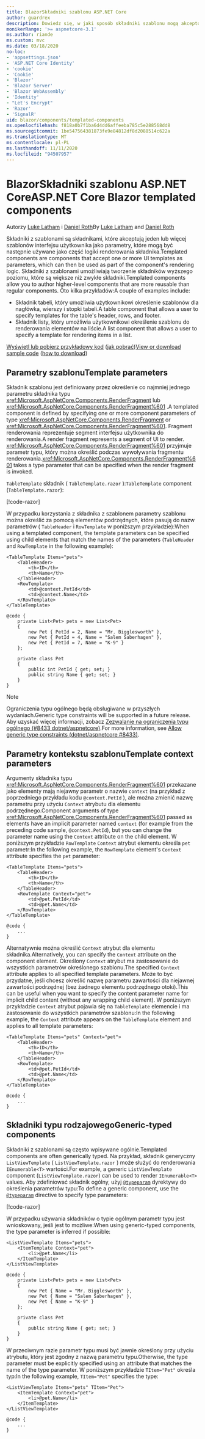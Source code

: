 ```yaml
---
title: BlazorSkładniki szablonu ASP.NET Core
author: guardrex
description: Dowiedz się, w jaki sposób składniki szablonu mogą akceptować jeden lub więcej szablonów interfejsu użytkownika jako parametry, które mogą być następnie używane jako część logiki renderowania składnika.
monikerRange: '>= aspnetcore-3.1'
ms.author: riande
ms.custom: mvc
ms.date: 03/18/2020
no-loc:
- 'appsettings.json'
- 'ASP.NET Core Identity'
- 'cookie'
- 'Cookie'
- 'Blazor'
- 'Blazor Server'
- 'Blazor WebAssembly'
- 'Identity'
- "Let's Encrypt"
- 'Razor'
- 'SignalR'
uid: blazor/components/templated-components
ms.openlocfilehash: f818a0b7f1ba6d4dd6affeeba785c5e288568dd8
ms.sourcegitcommit: 1be547564381873fe9e84812df8d2088514c622a
ms.translationtype: MT
ms.contentlocale: pl-PL
ms.lasthandoff: 11/11/2020
ms.locfileid: "94507957"
---
```

# <a name="aspnet-core-no-locblazor-templated-components"></a><span data-ttu-id="0f43e-103">BlazorSkładniki szablonu ASP.NET Core</span><span class="sxs-lookup"><span data-stu-id="0f43e-103">ASP.NET Core Blazor templated components</span></span>

<span data-ttu-id="0f43e-104">Autorzy [Luke Latham](https://github.com/guardrex) i [Daniel Roth](https://github.com/danroth27)</span><span class="sxs-lookup"><span data-stu-id="0f43e-104">By [Luke Latham](https://github.com/guardrex) and [Daniel Roth](https://github.com/danroth27)</span></span>

<span data-ttu-id="0f43e-105">Składniki z szablonami są składnikami, które akceptują jeden lub więcej szablonów interfejsu użytkownika jako parametry, które mogą być następnie używane jako część logiki renderowania składnika.</span><span class="sxs-lookup"><span data-stu-id="0f43e-105">Templated components are components that accept one or more UI templates as parameters, which can then be used as part of the component's rendering logic.</span></span> <span data-ttu-id="0f43e-106">Składniki z szablonami umożliwiają tworzenie składników wyższego poziomu, które są większe niż zwykłe składniki.</span><span class="sxs-lookup"><span data-stu-id="0f43e-106">Templated components allow you to author higher-level components that are more reusable than regular components.</span></span> <span data-ttu-id="0f43e-107">Oto kilka przykładów:</span><span class="sxs-lookup"><span data-stu-id="0f43e-107">A couple of examples include:</span></span>

* <span data-ttu-id="0f43e-108">Składnik tabeli, który umożliwia użytkownikowi określenie szablonów dla nagłówka, wierszy i stopki tabeli.</span><span class="sxs-lookup"><span data-stu-id="0f43e-108">A table component that allows a user to specify templates for the table's header, rows, and footer.</span></span>
* <span data-ttu-id="0f43e-109">Składnik listy, który umożliwia użytkownikowi określenie szablonu do renderowania elementów na liście.</span><span class="sxs-lookup"><span data-stu-id="0f43e-109">A list component that allows a user to specify a template for rendering items in a list.</span></span>

<span data-ttu-id="0f43e-110">[Wyświetl lub pobierz przykładowy kod](https://github.com/dotnet/AspNetCore.Docs/tree/master/aspnetcore/blazor/common/samples/) ([jak pobrać](xref:index#how-to-download-a-sample))</span><span class="sxs-lookup"><span data-stu-id="0f43e-110">[View or download sample code](https://github.com/dotnet/AspNetCore.Docs/tree/master/aspnetcore/blazor/common/samples/) ([how to download](xref:index#how-to-download-a-sample))</span></span>

## <a name="template-parameters"></a><span data-ttu-id="0f43e-111">Parametry szablonu</span><span class="sxs-lookup"><span data-stu-id="0f43e-111">Template parameters</span></span>

<span data-ttu-id="0f43e-112">Składnik szablonu jest definiowany przez określenie co najmniej jednego parametru składnika typu <xref:Microsoft.AspNetCore.Components.RenderFragment> lub <xref:Microsoft.AspNetCore.Components.RenderFragment%601> .</span><span class="sxs-lookup"><span data-stu-id="0f43e-112">A templated component is defined by specifying one or more component parameters of type <xref:Microsoft.AspNetCore.Components.RenderFragment> or <xref:Microsoft.AspNetCore.Components.RenderFragment%601>.</span></span> <span data-ttu-id="0f43e-113">Fragment renderowania reprezentuje segment interfejsu użytkownika do renderowania.</span><span class="sxs-lookup"><span data-stu-id="0f43e-113">A render fragment represents a segment of UI to render.</span></span> <span data-ttu-id="0f43e-114"><xref:Microsoft.AspNetCore.Components.RenderFragment%601> przyjmuje parametr typu, który można określić podczas wywoływania fragmentu renderowania.</span><span class="sxs-lookup"><span data-stu-id="0f43e-114"><xref:Microsoft.AspNetCore.Components.RenderFragment%601> takes a type parameter that can be specified when the render fragment is invoked.</span></span>

<span data-ttu-id="0f43e-115">`TableTemplate` składnik ( `TableTemplate.razor` ):</span><span class="sxs-lookup"><span data-stu-id="0f43e-115">`TableTemplate` component (`TableTemplate.razor`):</span></span>

[!code-razor[](../common/samples/5.x/BlazorWebAssemblySample/Components/TableTemplate.razor)]

<span data-ttu-id="0f43e-116">W przypadku korzystania z składnika z szablonem parametry szablonu można określić za pomocą elementów podrzędnych, które pasują do nazw parametrów ( `TableHeader` i `RowTemplate` w poniższym przykładzie):</span><span class="sxs-lookup"><span data-stu-id="0f43e-116">When using a templated component, the template parameters can be specified using child elements that match the names of the parameters (`TableHeader` and `RowTemplate` in the following example):</span></span>

```razor
<TableTemplate Items="pets">
    <TableHeader>
        <th>ID</th>
        <th>Name</th>
    </TableHeader>
    <RowTemplate>
        <td>@context.PetId</td>
        <td>@context.Name</td>
    </RowTemplate>
</TableTemplate>

@code {
    private List<Pet> pets = new List<Pet>
    {
        new Pet { PetId = 2, Name = "Mr. Bigglesworth" },
        new Pet { PetId = 4, Name = "Salem Saberhagen" },
        new Pet { PetId = 7, Name = "K-9" }
    };

    private class Pet
    {
        public int PetId { get; set; }
        public string Name { get; set; }
    }
}
```

> [!NOTE]
> <span data-ttu-id="0f43e-117">Ograniczenia typu ogólnego będą obsługiwane w przyszłych wydaniach.</span><span class="sxs-lookup"><span data-stu-id="0f43e-117">Generic type constraints will be supported in a future release.</span></span> <span data-ttu-id="0f43e-118">Aby uzyskać więcej informacji, zobacz [Zezwalanie na ograniczenia typu ogólnego (#8433 dotnet/aspnetcore)](https://github.com/dotnet/aspnetcore/issues/8433).</span><span class="sxs-lookup"><span data-stu-id="0f43e-118">For more information, see [Allow generic type constraints (dotnet/aspnetcore #8433)](https://github.com/dotnet/aspnetcore/issues/8433).</span></span>

## <a name="template-context-parameters"></a><span data-ttu-id="0f43e-119">Parametry kontekstu szablonu</span><span class="sxs-lookup"><span data-stu-id="0f43e-119">Template context parameters</span></span>

<span data-ttu-id="0f43e-120">Argumenty składnika typu <xref:Microsoft.AspNetCore.Components.RenderFragment%601> przekazane jako elementy mają niejawny parametr o nazwie `context` (na przykład z poprzedniego przykładu kodu `@context.PetId` ), ale można zmienić nazwę parametru przy użyciu `Context` atrybutu dla elementu podrzędnego.</span><span class="sxs-lookup"><span data-stu-id="0f43e-120">Component arguments of type <xref:Microsoft.AspNetCore.Components.RenderFragment%601> passed as elements have an implicit parameter named `context` (for example from the preceding code sample, `@context.PetId`), but you can change the parameter name using the `Context` attribute on the child element.</span></span> <span data-ttu-id="0f43e-121">W poniższym przykładzie `RowTemplate` `Context` atrybut elementu określa `pet` parametr:</span><span class="sxs-lookup"><span data-stu-id="0f43e-121">In the following example, the `RowTemplate` element's `Context` attribute specifies the `pet` parameter:</span></span>

```razor
<TableTemplate Items="pets">
    <TableHeader>
        <th>ID</th>
        <th>Name</th>
    </TableHeader>
    <RowTemplate Context="pet">
        <td>@pet.PetId</td>
        <td>@pet.Name</td>
    </RowTemplate>
</TableTemplate>

@code {
    ...
}
```

<span data-ttu-id="0f43e-122">Alternatywnie można określić `Context` atrybut dla elementu składnika.</span><span class="sxs-lookup"><span data-stu-id="0f43e-122">Alternatively, you can specify the `Context` attribute on the component element.</span></span> <span data-ttu-id="0f43e-123">Określony `Context` atrybut ma zastosowanie do wszystkich parametrów określonego szablonu.</span><span class="sxs-lookup"><span data-stu-id="0f43e-123">The specified `Context` attribute applies to all specified template parameters.</span></span> <span data-ttu-id="0f43e-124">Może to być przydatne, jeśli chcesz określić nazwę parametru zawartości dla niejawnej zawartości podrzędnej (bez żadnego elementu podrzędnego otoki).</span><span class="sxs-lookup"><span data-stu-id="0f43e-124">This can be useful when you want to specify the content parameter name for implicit child content (without any wrapping child element).</span></span> <span data-ttu-id="0f43e-125">W poniższym przykładzie `Context` atrybut pojawia się na `TableTemplate` elemencie i ma zastosowanie do wszystkich parametrów szablonu:</span><span class="sxs-lookup"><span data-stu-id="0f43e-125">In the following example, the `Context` attribute appears on the `TableTemplate` element and applies to all template parameters:</span></span>

```razor
<TableTemplate Items="pets" Context="pet">
    <TableHeader>
        <th>ID</th>
        <th>Name</th>
    </TableHeader>
    <RowTemplate>
        <td>@pet.PetId</td>
        <td>@pet.Name</td>
    </RowTemplate>
</TableTemplate>

@code {
    ...
}
```

## <a name="generic-typed-components"></a><span data-ttu-id="0f43e-126">Składniki typu rodzajowego</span><span class="sxs-lookup"><span data-stu-id="0f43e-126">Generic-typed components</span></span>

<span data-ttu-id="0f43e-127">Składniki z szablonami są często wpisywane ogólnie.</span><span class="sxs-lookup"><span data-stu-id="0f43e-127">Templated components are often generically typed.</span></span> <span data-ttu-id="0f43e-128">Na przykład, składnik generyczny `ListViewTemplate` ( `ListViewTemplate.razor` ) może służyć do renderowania `IEnumerable<T>` wartości.</span><span class="sxs-lookup"><span data-stu-id="0f43e-128">For example, a generic `ListViewTemplate` component (`ListViewTemplate.razor`) can be used to render `IEnumerable<T>` values.</span></span> <span data-ttu-id="0f43e-129">Aby zdefiniować składnik ogólny, użyj [`@typeparam`](xref:mvc/views/razor#typeparam) dyrektywy do określenia parametrów typu:</span><span class="sxs-lookup"><span data-stu-id="0f43e-129">To define a generic component, use the [`@typeparam`](xref:mvc/views/razor#typeparam) directive to specify type parameters:</span></span>

[!code-razor[](../common/samples/5.x/BlazorWebAssemblySample/Components/ListViewTemplate.razor)]

<span data-ttu-id="0f43e-130">W przypadku używania składników o typie ogólnym parametr typu jest wnioskowany, jeśli jest to możliwe:</span><span class="sxs-lookup"><span data-stu-id="0f43e-130">When using generic-typed components, the type parameter is inferred if possible:</span></span>

```razor
<ListViewTemplate Items="pets">
    <ItemTemplate Context="pet">
        <li>@pet.Name</li>
    </ItemTemplate>
</ListViewTemplate>

@code {
    private List<Pet> pets = new List<Pet>
    {
        new Pet { Name = "Mr. Bigglesworth" },
        new Pet { Name = "Salem Saberhagen" },
        new Pet { Name = "K-9" }
    };

    private class Pet
    {
        public string Name { get; set; }
    }
}
```

<span data-ttu-id="0f43e-131">W przeciwnym razie parametr typu musi być jawnie określony przy użyciu atrybutu, który jest zgodny z nazwą parametru typu.</span><span class="sxs-lookup"><span data-stu-id="0f43e-131">Otherwise, the type parameter must be explicitly specified using an attribute that matches the name of the type parameter.</span></span> <span data-ttu-id="0f43e-132">W poniższym przykładzie `TItem="Pet"` określa typ:</span><span class="sxs-lookup"><span data-stu-id="0f43e-132">In the following example, `TItem="Pet"` specifies the type:</span></span>

```razor
<ListViewTemplate Items="pets" TItem="Pet">
    <ItemTemplate Context="pet">
        <li>@pet.Name</li>
    </ItemTemplate>
</ListViewTemplate>

@code {
    ...
}
```
